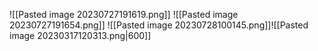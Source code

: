 ![[Pasted image 20230727191619.png]]
![[Pasted image 20230727191654.png]]
![[Pasted image 20230728100145.png]]![[Pasted image 20230317120313.png|600]]